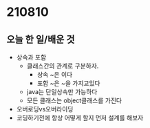 # 210810

## 오늘 한 일/배운 것

- 상속과 포함
  - 클래스간의 관계로 구분하자.
    - 상속 ~은 이다 
    - 포함 ~은 ~을 가지고있다  
  - java는 단일상속만 가능하다
  - 모든 클래스는 object클래스를 가진다
- 오버로딩vs오버라이딩
-  코딩하기전에 항상 어떻게 할지 먼저 설계를 해보자

